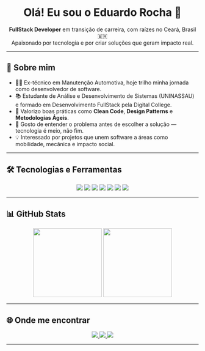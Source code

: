 <h1 align="center">Olá! Eu sou o Eduardo Rocha 👋</h1>

<p align="center">
  <b>FullStack Developer</b> em transição de carreira, com raízes no Ceará, Brasil 🇧🇷 <br/>
  Apaixonado por tecnologia e por criar soluções que geram impacto real.
</p>

---

## 🚀 Sobre mim

- 👨‍🔧 Ex-técnico em Manutenção Automotiva, hoje trilho minha jornada como desenvolvedor de software.
- 📚 Estudante de Análise e Desenvolvimento de Sistemas (UNINASSAU) e formado em Desenvolvimento FullStack pela Digital College.
- 🧠 Valorizo boas práticas como **Clean Code**, **Design Patterns** e **Metodologias Ágeis**.
- 🎯 Gosto de entender o problema antes de escolher a solução — tecnologia é meio, não fim.
- 💡 Interessado por projetos que unem software a áreas como mobilidade, mecânica e impacto social.

---

## 🛠️ Tecnologias e Ferramentas

<div align="center">
  <img src="https://img.shields.io/badge/HTML5-E44D26?style=for-the-badge&logo=html5&logoColor=white"/>
  <img src="https://img.shields.io/badge/CSS3-1572B6?style=for-the-badge&logo=css3&logoColor=white"/>
  <img src="https://img.shields.io/badge/JavaScript-F7DF1E?style=for-the-badge&logo=javascript&logoColor=black"/>
  <img src="https://img.shields.io/badge/TypeScript-3178C6?style=for-the-badge&logo=typescript&logoColor=white"/>
  <img src="https://img.shields.io/badge/Angular-DD0031?style=for-the-badge&logo=angular&logoColor=white"/>
  <img src="https://img.shields.io/badge/React-20232A?style=for-the-badge&logo=react&logoColor=61DAFB"/>
  <img src="https://img.shields.io/badge/Node.js-339933?style=for-the-badge&logo=node.js&logoColor=white"/>
<!--   <img src="https://img.shields.io/badge/TailwindCSS-38B2AC?style=for-the-badge&logo=tailwind-css&logoColor=white"/>
  <img src="https://img.shields.io/badge/Ionic-3880FF?style=for-the-badge&logo=ionic&logoColor=white"/> -->
</div>

---

## 📊 GitHub Stats

<div align="center">
  <img height="180em" src="https://github-readme-stats.vercel.app/api?username=eduardorochadev&show_icons=true&theme=github_dark&count_private=true&hide_border=true"/>
  <img height="180em" src="https://github-readme-stats.vercel.app/api/top-langs/?username=eduardorochadev&layout=compact&theme=github_dark&langs_count=8&hide_border=true"/>
</div>

---

## 🌐 Onde me encontrar

<div align="center">
  <a href="https://www.linkedin.com/in/eduardomacedor/" target="_blank">
    <img src="https://img.shields.io/badge/-LinkedIn-0077B5?style=for-the-badge&logo=linkedin&logoColor=white"/>
  </a>
  <a href="mailto:eduardomacedorocha@gmail.com">
    <img src="https://img.shields.io/badge/-Gmail-D14836?style=for-the-badge&logo=gmail&logoColor=white"/>
  </a>
  <a href="https://www.instagram.com/osenhorprogramador/" target="_blank">
    <img src="https://img.shields.io/badge/-Instagram-E4405F?style=for-the-badge&logo=instagram&logoColor=white"/>
  </a>
</div>

---

<!-- Snake animation opcional -->
<!--
<div align="center">
  <img src="https://github.com/eduardorochadev/eduardorochadev/blob/output/github-contribution-grid-snake.svg"/>
</div>
-->
